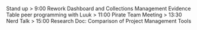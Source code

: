 Stand up > 9:00
Rework Dashboard and Collections Management
Evidence Table peer programming with Luuk >  11:00
Pirate Team Meeting > 13:30
Nerd Talk > 15:00
Research Doc: Comparison of Project Management Tools